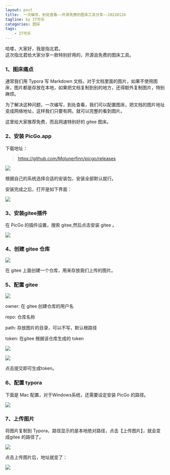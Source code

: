 ```yaml
---
layout: post
title:  一次编写，到处查看——开源免费的图床工具分享——20220124
tagline: by IT可乐
categories: 图床
tags: 
    - IT可乐
---
```


哈喽，大家好，我是指北君。  
这次指北君给大家分享一款特别好用的，开源且免费的图床工具。

<!--more-->  
### 1、图床痛点

通常我们用 Typora 写 Markdown 文档，对于文档里面的图片，如果不使用图床，图片都是存放在本地，如果把文档复制到别的地方，还得额外复制图片，特别麻烦。

为了解决这种问题，一次编写，到处查看，我们可以配置图床，把文档的图片地址变成网络地址，这样我们只要有网，就可以完整的看到图片。

这里给大家推荐免费，而且网速特别好的 gitee 图床。



### 2、安装 PicGo.app

下载地址：

> https://github.com/Molunerfinn/picgo/releases



![](http://www.javanorth.cn/assets/images/2021/itcore/picgo-00-00.png)  

根据自己的系统选择合适的安装包，安装全部默认就行。

安装完成之后，打开是如下界面：

![](http://www.javanorth.cn/assets/images/2021/itcore/picgo-00-01.png)  



### 3、安装gitee插件

在 PicGo 的插件设置，搜索 gitee,然后点击安装 gitee 。

![](http://www.javanorth.cn/assets/images/2021/itcore/picgo-00-02.png)  



### 4、创建 gitee 仓库

![](http://www.javanorth.cn/assets/images/2021/itcore/picgo-00-03.png)  

在 gitee 上面创建一个仓库，用来存放我们上传的图片。



### 5、配置 gitee

![](http://www.javanorth.cn/assets/images/2021/itcore/picgo-00-04.png)  

owner: 在 gitee 创建仓库的用户名

repo: 仓库名称

path: 存放图片的目录，可以不写，默认根路径

token: 在gitee 根据该仓库生成的 token

![](http://www.javanorth.cn/assets/images/2021/itcore/picgo-00-05.png)  

![](http://www.javanorth.cn/assets/images/2021/itcore/picgo-00-06.png)  

点击提交即可生成token。



### 6、配置 typora

下面是 Mac 配置，对于Windows系统，还需要设定安装 PicGo 的路径。

![](http://www.javanorth.cn/assets/images/2021/itcore/picgo-00-07.png)  

### 7、上传图片

将图片复制到 Typora，路径显示的是本地绝对路径，点击【上传图片】，就会变成gitee 的路径了。

![](http://www.javanorth.cn/assets/images/2021/itcore/picgo-00-08.png)  

点击上传图片后，地址就变了：

![](http://www.javanorth.cn/assets/images/2021/itcore/picgo-00-09.png)  

